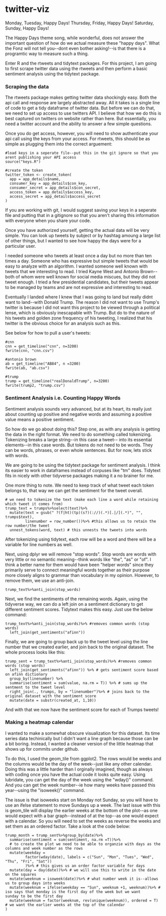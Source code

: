 # twitter-viz

Monday, Tuesday, Happy Days! Thursday, Friday, Happy Days! Saturday, Sunday, Happy Days!

The Happy Days theme song, while wonderful, does not answer the important question of how do we actual measure these "happy days". What the Fonz will not tell you--dont even bother asking!--is that there is a programtic way to measure such a thing. 

Enter R and the rtweets and tidytext packages. For this project, I am going to first scrape twitter data using the rtweets and then perform a basic sentiment analysis using the tidytext package. 

### Scraping the data
The rtweets package makes getting twitter data shockingly easy. Both the api call and response are largely abstracted away. All it takes is a single line of code to get a tidy dataframe of twitter data. But before we can do that, we need to set up access to use twitters API. I believe that how we do this is best captured on twitters on website rather than here. But essentially, you need a twitter account and the ability to answer a few simple questions. 

Once you do get access, however, you will need to show authenticate your api call using the keys from your access. For rtweets, this should be as simple as plugging them into the correct arguement:
```
#load keys in a seperate file--put this in the git ignore so that you arent publishing your API access
source("keys.R")

#create the token
twitter_token <- create_token(
  app = app_details$name,
  consumer_key = app_details$con_key,
  consumer_secret = app_details$con_secret,
  access_token = app_details$access_key,
  access_secret = app_details$access_secret
)

```
If you are working with git, I would suggest saving your keys in a seperate file and putting that in a gitignore so that you aren't sharing this information with everyone when you share your code.

Once you have authorized yourself, getting the actual data will be very simple. You can look up tweets by subject or by hashtag amoung a large list of other things, but I wanted to see how happy the days were for a particular user. 

I needed someone who tweets at least once a day but no more than ten times a day. Someone who has expressive but simple tweets that would be easy to analyze with an algorithm. I wanted someone well known with tweets that we interesting to read. I tried Kayne West and Antonio Brown--both of whom were well known for social media miscues, but they did not tweet enough. I tried a few presidential candidates, but their tweets appear to be managed by teams and are not expressive and interesting to read. 

Eventually I landed where I knew that I was going to land but really didnt want to land--with Donald Trump. The reason I did not want to use Trump's twitter is because I did not want this project to be viewed through a political lense, which is obviously inescapable with Trump. But do to the nature of his tweets and golden zone frequency of his tweeting, I realized that his twitter is the obvious choice for an analysis such as this. 

See below for how to pull a user's tweets:
```
#cnn
cnn = get_timeline("cnn", n=3200)
fwrite(cnn, "cnn.csv")

#antonio brown
ab = get_timeline("AB84", n =3200)
fwrite(ab, "ab.csv")

#trump
trump = get_timeline("realDonaldTrump", n=3200)
fwrite(trump2, "trump.csv")
```
### Sentiment Analysis i.e. Counting Happy Words
Sentiment analysis sounds very advanced, but at its heart, its really just about counting up positive and negative words and assuming a positive value means a positive sentiment. 

So how do we go about doing this? Step one, as with any analysis is getting the data in the right format. We need to do something called tokenizing. Tokenizing breaks a large string--in this case a tweet-- into its essential elements--in this case words. But tokens do not need to be words. They can be words, phrases, or even whole sentences. But for now, lets stick with words. 

We are going to be using the tidytext package for sentiment analysis. I think its easier to work in dataframes instead of corpuses like "tm" does. Tidytext fits in nicely with other tidyverse packages making it a no brainer for me.

One more thing to note. We need to keep track of what tweet each token belongs to, that way we can get the sentiment for the tweet overall. 
```
# we need to tokenize the text (make each line a word while retaining which tweet it comes from)
trump_text = trumps%>%select(text)%>%
  mutate(text = gsub(" ?(f|ht)(tp)(s?)(://)(.*)[.|/](.*)", "", trumps$text),
         linenumber = row_number())%>% #this allows us to retain the row number/the tweet
  unnest_tokens(word, text) # this unnests the tweets into words
 ```
 After tokenizing using tidytext, each row will be a word and there will be a variable for line numbers as well.  
 
Next, using dplyr we will remove "stop words". Stop words are words with very little or no semantic meaning--think words like "the", "as" or "of". I think a better name for them would have been "helper words" since they primarily serve to connect meaningful words together as their purpose more closely aligns to grammar than vocabulary in my opinion. However, to remove them, we use an anti-join. 
```
trump_text%>%anti_join(stop_words)
```
Next, we find the sentiments of the remaining words. Again, using the tidyverse way, we can do a left join on a sentiment dictionary to get different sentiment scores. Tidytext makes this easy. Just use the below command:
```
trump_text%>%anti_join(stop_words)%>% #removes common words (stop words)
  left_join(get_sentiments("afinn"))
```
Finally, we are going to group back up to the tweet level using the line number that we created earlier, and join back to the original dataset. The whole process looks like this:
```
trump_sent = trump_text%>%anti_join(stop_words)%>% #removes common words (stop words)
  left_join(get_sentiments("afinn")) %>% # gets sentiment score based on afinn dictionary
  group_by(linenumber) %>% 
  summarise(sentiment = sum(value, na.rm = T)) %>% # sums up the sentment to the tweet level 
  right_join(., trumps, by = "linenumber")%>% # joins back to the original dataset with the sentiment score
  mutate(date = substr(created_at, 1,10))
 ```
 And with that we now have the sentiment score for each of Trumps tweets!

### Making a heatmap calendar
I wanted to make a somewhat obscure visualization for this dataset. Its time series data techinically but I didn't want a line graph because those can be a bit boring. Instead, I wanted a cleaner version of the little heatmap that shows up for commits under github. 

To do this, I used the geom_tile from ggplot2. The rows would be weeks and the columns would be the day of the week--just like any other calendar. Doing this was a little harder than I orginally imagined, though as always with coding once you have the actual code it looks quite easy. Using lubridate, you can get the day of the week using the "wday()" command. And you can get the week number--ie how many weeks have passed this year--using the "isoweek()" command. 

The issue is that isoweeks start on Monday not Sunday, so you will have to use an ifelse statement to move Sundays up a week. The last issue with this is geom_tile will display the earlier weeks at the bottom of the plot--as one would expect with a bar graph--instead of at the top--as one would expect with a calendar. So you will need to set the weeks as reverse the weeks and set them as an ordered factor. Take a look at the code below:
```
trump_month = trump_sent%>%group_by(date)%>%
  summarise(sentiment = sum(sentiment, na.rm =T))%>%
  # to create the plot we need to be able to organzie with days as the columns and week number as the rows
  mutate(weekday =  
         factor(wday(date), labels = c("Sun", "Mon", "Tues", "Wed", "Thu", "Fri", "Sat"))
         )%>% # this gives us an order factor variable for days
  mutate(day = day(date))%>% # we will use this to write in the date on the squares
  mutate(weeknum = isoweek(date))%>% # what number week it is--allows us to group days into weeks
  mutate(weeknum = ifelse(weekday == "Sun", weeknum +1, weeknum))%>% # iso says that monday is the first day of the week but we want     sunday to be the first day
  mutate(weeknum = factor(weeknum, rev(unique(weeknum)), ordered = T) # we want the earlier weeks at the top of the calendar
)
```
